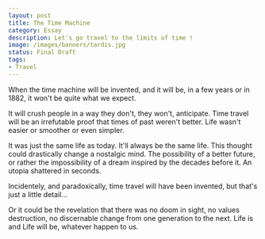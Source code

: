 ```yaml
---
layout: post
title: The Time Machine
category: Essay
description: Let's go travel to the limits of time !
image: /images/banners/tardis.jpg
status: Final Draft
tags:
- Travel
---
```


When the time machine will be invented, and it will be, in a few years or in 1882, it won't be quite what we expect.

It will crush people in a way they don't, they won't, anticipate.
Time travel will be an irrefutable proof that times of past weren't better. Life wasn't easier or smoother or even simpler.

It was just the same life as today. It'll always be the same life.
This thought could drastically change a nostalgic mind. The possibility of a better future, or rather the impossibility of a dream inspired by the decades before it. An utopia shattered in seconds.

Incidentely, and paradoxically, time travel will have been invented, but that's just a little detail…

Or it could be the revelation that there was no doom in sight, no values destruction, no discernable change from one generation to the next. Life is and Life will be, whatever happen to us.